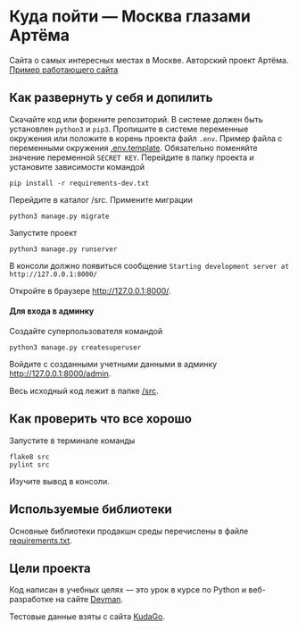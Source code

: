 # Куда пойти — Москва глазами Артёма

Сайта о самых интересных местах в Москве. Авторский проект Артёма.
[Пример работающего сайта](http://grepto.pythonanywhere.com)


## Как развернуть у себя и допилить
Скачайте код или форкните репозиторий.
В системе должен быть установлен `python3` и `pip3`.
Пропишите в системе переменные окружения или положите в корень проекта файл `.env`. Пример файла с переменными
окружения [.env.template](.env.template). Обязательно поменяйте значение переменной `SECRET KEY`.
Перейдите в папку проекта и установите зависимости командой
```shell script
pip install -r requirements-dev.txt
```
Перейдите в каталог /src.
Примените миграции 
```
python3 manage.py migrate
```

Запустите проект 
```
python3 manage.py runserver
``` 

В консоли должно появиться сообщение `Starting development server at http://127.0.0.1:8000/`

Откройте в браузере http://127.0.0.1:8000/.

#### Для входа в админку
Создайте суперпользователя командой
```
python3 manage.py createsuperuser
```
Войдите с созданными учетными данными в админку http://127.0.0.1:8000/admin.
    
Весь исходный код лежит в папке [/src](src).
 
## Как проверить что все хорошо
Запустите в терминале команды
```
flake8 src
pylint src
``` 
Изучите вывод в консоли.

 
 
 
## Используемые библиотеки
Основные библиотеки продакшн среды перечислены в файле [requirements.txt](requirements.txt).

## Цели проекта

Код написан в учебных целях — это урок в курсе по Python и веб-разработке на сайте [Devman](https://dvmn.org/).

Тестовые данные взяты с сайта [KudaGo](https://kudago.com/).